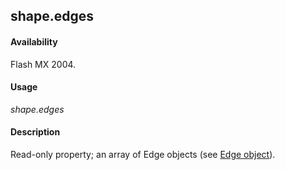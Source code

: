 ## shape.edges

#### Availability

Flash MX 2004.

#### Usage

*shape.edges*

#### Description

Read-only property; an array of Edge objects (see [Edge object](../Edge_object/edge_summary.md)).

